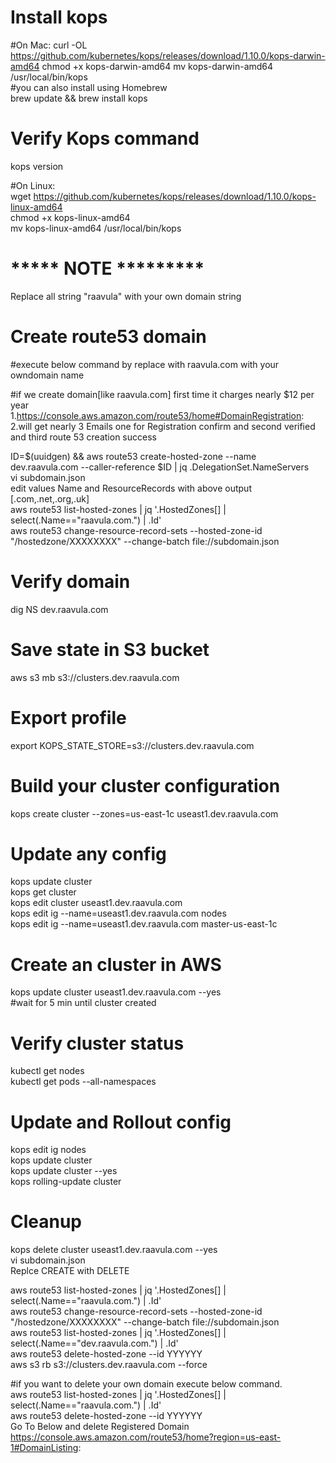 # Install kops 
#On Mac:
curl -OL https://github.com/kubernetes/kops/releases/download/1.10.0/kops-darwin-amd64 
chmod +x kops-darwin-amd64 
mv kops-darwin-amd64 /usr/local/bin/kops  
#you can also install using Homebrew  
brew update && brew install kops  

# Verify Kops command 
kops version

#On Linux:  
wget https://github.com/kubernetes/kops/releases/download/1.10.0/kops-linux-amd64    
chmod +x kops-linux-amd64   
mv kops-linux-amd64 /usr/local/bin/kops     

# ***** NOTE *********   
Replace all string "raavula" with your own domain string   

# Create route53 domain   
#execute below command by replace with  raavula.com with your owndomain name   

#if we create domain[like raavula.com] first time it charges nearly $12 per year   
1.https://console.aws.amazon.com/route53/home#DomainRegistration:    
2.will get nearly 3 Emails one for Registration confirm and second verified and third route 53 creation success   

ID=$(uuidgen) && aws route53 create-hosted-zone --name dev.raavula.com --caller-reference $ID | jq .DelegationSet.NameServers  
vi subdomain.json  
edit values Name and ResourceRecords with above output [.com,.net,.org,.uk]     
aws route53 list-hosted-zones | jq '.HostedZones[] | select(.Name=="raavula.com.") | .Id'    
aws route53 change-resource-record-sets --hosted-zone-id "/hostedzone/XXXXXXXX" --change-batch file://subdomain.json  


# Verify domain 
dig NS dev.raavula.com  

# Save state in S3 bucket
aws s3 mb s3://clusters.dev.raavula.com

# Export profile
export KOPS_STATE_STORE=s3://clusters.dev.raavula.com 

# Build your cluster configuration   
kops create cluster --zones=us-east-1c useast1.dev.raavula.com   

# Update any config   
kops update cluster  
kops get cluster   
kops edit cluster useast1.dev.raavula.com   
kops edit ig --name=useast1.dev.raavula.com nodes   
kops edit ig --name=useast1.dev.raavula.com master-us-east-1c    

# Create an cluster in AWS  
kops update cluster useast1.dev.raavula.com --yes  
#wait for 5 min until cluster created  

# Verify cluster status
kubectl get nodes   
kubectl get pods --all-namespaces   


# Update and Rollout config  
kops edit ig nodes  
kops update cluster  
kops update cluster --yes   
kops rolling-update cluster  

  
# Cleanup   
kops delete cluster useast1.dev.raavula.com --yes  
vi subdomain.json    
Replce CREATE with DELETE   

aws route53 list-hosted-zones | jq '.HostedZones[] | select(.Name=="raavula.com.") | .Id'   
aws route53 change-resource-record-sets --hosted-zone-id "/hostedzone/XXXXXXXX" --change-batch file://subdomain.json    
aws route53 list-hosted-zones | jq '.HostedZones[] | select(.Name=="dev.raavula.com.") | .Id'   
aws route53 delete-hosted-zone --id YYYYYY   
aws s3 rb s3://clusters.dev.raavula.com --force    


#if you want to delete your own domain execute below command.  
aws route53 list-hosted-zones | jq '.HostedZones[] | select(.Name=="raavula.com.") | .Id'   
aws route53 delete-hosted-zone --id YYYYYY   
Go To Below and delete Registered Domain     
https://console.aws.amazon.com/route53/home?region=us-east-1#DomainListing:   
